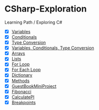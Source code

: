 # CSharp-Exploration
Learning Path / Exploring C#

- [x] [Variables](Variables)
- [x] [Conditionals](Conditionals)
- [x] [Type Conversion](TypeConversion) 
- [x] [Variables, Conditionals, Type Conversion](VariablesAndConditionalsMiniProject) 
- [x] [Arrays](Arrays)
- [x] [Lists](Lists)
- [x] [For Loop](ForLoop)
- [x] [For Each Loop](ForEachLoops)
- [x] [Dictionary](Dictionary)
- [x] [Methods](Methods)
- [x] [GuestBookMiniProject](GuestBookMiniProject) 
- [x] [Fibonacci](Fibonacci)
- [x] [CalculatePI](CalculatePI)
- [x] [Breakpoints](Breakpoints)